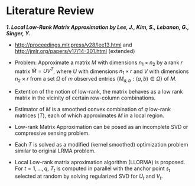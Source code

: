 # Literature Review

***1. Local Low-Rank Matrix Approximation by Lee, J., Kim, S., Lebanon, G., Singer, Y.***   

- http://proceedings.mlr.press/v28/lee13.html and http://jmlr.org/papers/v17/14-301.html (extended)

- Problem: Approximate a matrix $M$ with dimensions $n_1 \times n_2$ by a rank $r$ matrix $\hat{M} = U V^T$, where
$U$ with dimensions $n_1 \times r$ and $V$ with dimensions $n_2 \times r$ from a set $\Omega$ of $m$ observed entries 
$\{M_{a, b} : (a, b) \in \Omega \}$ of $M$.

- Extention of the notion of low-rank, the matrix behaves as a low rank matrix in the vicinity of certain row-column 
combinations.

- Estimator of $M$ is a smoothed convex combination of $q$ low-rank matrices ($T$), each of which approximates $M$ in a local region.

- Low-rank Matrix Approximation can be posed as an incomplete SVD or compressive sensing problem. 

- Each $T$ is solved as a modified (kernel smoothed) optimization problem similar to original LRMA problem.

- Local Low-rank matrix aproximation algorithm (LLORMA) is proposed. For $t = 1, \ldots, q$, $T_t$ is computed in 
parallel with the anchor point $s_t$ selected at random by solving regularized SVD for $U_t$ and $V_t$. 